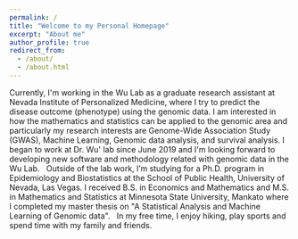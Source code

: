 ```yaml
---
permalink: /
title: "Welcome to my Personal Homepage"
excerpt: "About me"
author_profile: true
redirect_from: 
  - /about/
  - /about.html
---
```


Currently, I'm working in the Wu Lab as a graduate research assistant at Nevada Institute of Personalized Medicine, where I try to predict the disease outcome (phenotype) using the genomic data. I am interested in how the mathematics and statistics can be applied to the genomic area and particularly my research interests are Genome-Wide Association Study (GWAS), Machine Learning, Genomic data analysis, and survival analysis. I began to work at Dr. Wu' lab since June 2019 and I'm looking forward to developing new software and methodology related with genomic data in the Wu Lab. 
		 
Outside of the lab work, I’m studying for a Ph.D. program in Epidemiology and Biostatistics at the School of Public Health, University of Nevada, Las Vegas. I received B.S. in Economics and Mathematics and M.S. in Mathematics and Statistics at Minnesota State University, Mankato where I completed my master thesis on "A Statistical Analysis and Machine Learning of Genomic data".
		 
In my free time, I enjoy hiking, play sports and spend time with my family and friends.
